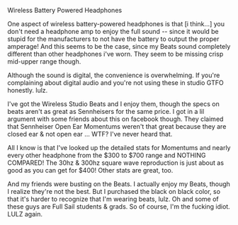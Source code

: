  Wireless Battery Powered Headphones

One aspect of wireless battery-powered headphones is that [i think...] you don't need a headphone amp to enjoy the full sound -- since it would be stupid for the manufacturers to not have the battery to output the proper amperage! And this seems to be the case, since my Beats sound completely different than other headphones i've worn. They seem to be missing crisp mid-upper range though.

Although the sound is digital, the convenience is overwhelming. If you're complaining about digital audio and you're not using these in studio GTFO honestly. lulz.

I've got the Wireless Studio Beats and I enjoy them, though the specs on beats aren't as great as Sennheisers for the same price. I got in a lil argument with some friends about this on facebook though. They claimed that Sennheiser Open Ear Momentums weren't that great because they are closed ear & not open ear ... WTF? I've never heard that. 

All I know is that I've looked up the detailed stats for Momentums and nearly every other headphone from the $300 to $700 range and NOTHING COMPARED! The 30hz & 300hz square wave reproduction is just about as good as you can get for $400! Other stats are great, too.

And my friends were busting on the Beats. I actually enjoy my Beats, though I realize they're not the best. But I purchased the black on black color, so that it's harder to recognize that I'm wearing beats, lulz. Oh and some of these guys are Full Sail students & grads. So of course, I'm the fucking idiot. LULZ again.
